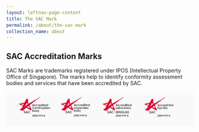 ```yaml
---
layout: leftnav-page-content
title: The SAC Mark
permalink: /about/the-sac-mark
collection_name: about
---
```


## SAC Accreditation Marks

SAC Marks are trademarks registered under IPOS (Intellectual Property Office of Singapore). The marks help to identify conformity assessment bodies and services that have been accredited by SAC.

![SAC Marks](/images/about/sac-marks.jpg)

